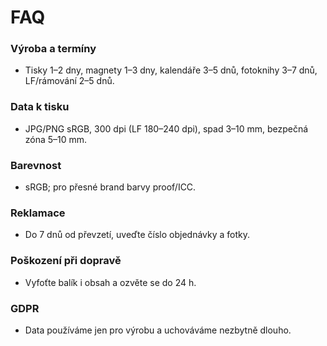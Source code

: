 # FAQ

### Výroba a termíny
- Tisky 1–2 dny, magnety 1–3 dny, kalendáře 3–5 dnů, fotoknihy 3–7 dnů, LF/rámování 2–5 dnů.

### Data k tisku
- JPG/PNG sRGB, 300 dpi (LF 180–240 dpi), spad 3–10 mm, bezpečná zóna 5–10 mm.

### Barevnost
- sRGB; pro přesné brand barvy proof/ICC.

### Reklamace
- Do 7 dnů od převzetí, uveďte číslo objednávky a fotky.

### Poškození při dopravě
- Vyfoťte balík i obsah a ozvěte se do 24 h.

### GDPR
- Data používáme jen pro výrobu a uchováváme nezbytně dlouho.

